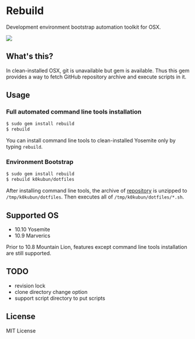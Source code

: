 # Rebuild

Development environment bootstrap automation toolkit for OSX.

![](http://pic.k0kubun.com/EccWEeglRnobUo4.gif)

## What's this?

In clean-installed OSX, git is unavailable but gem is available.
Thus this gem provides a way to fetch GitHub repository archive and execute scripts in it.

## Usage

### Full automated command line tools installation

```bash
$ sudo gem install rebuild
$ rebuild
```

You can install command line tools to clean-installed Yosemite only by typing `rebuild`.

### Environment Bootstrap

```bash
$ sudo gem install rebuild
$ rebuild k0kubun/dotfiles
```

After installing command line tools, the archive of [repository](https://github.com/k0kubun/dotfiles) is unzipped to `/tmp/k0kubun/dotfiles`.
Then executes all of `/tmp/k0kubun/dotfiles/*.sh`.

## Supported OS

- 10.10 Yosemite
- 10.9 Marverics

Prior to 10.8 Mountain Lion, features except command line tools installation are still supported.

## TODO

- revision lock
- clone directory change option
- support script directory to put scripts

## License

MIT License
